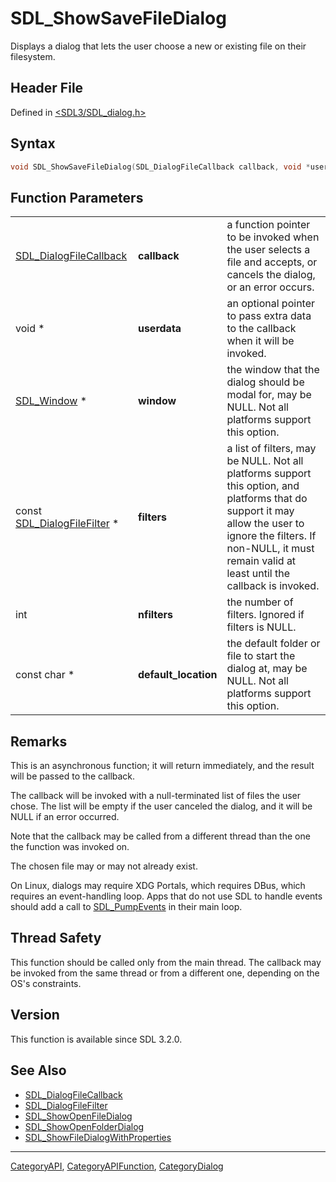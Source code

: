 # SDL_ShowSaveFileDialog

Displays a dialog that lets the user choose a new or existing file on their filesystem.

## Header File

Defined in [<SDL3/SDL_dialog.h>](https://github.com/libsdl-org/SDL/blob/main/include/SDL3/SDL_dialog.h)

## Syntax

```c
void SDL_ShowSaveFileDialog(SDL_DialogFileCallback callback, void *userdata, SDL_Window *window, const SDL_DialogFileFilter *filters, int nfilters, const char *default_location);
```

## Function Parameters

|                                                      |                      |                                                                                                                                                                                                                             |
| ---------------------------------------------------- | -------------------- | --------------------------------------------------------------------------------------------------------------------------------------------------------------------------------------------------------------------------- |
| [SDL_DialogFileCallback](SDL_DialogFileCallback)     | **callback**         | a function pointer to be invoked when the user selects a file and accepts, or cancels the dialog, or an error occurs.                                                                                                       |
| void *                                               | **userdata**         | an optional pointer to pass extra data to the callback when it will be invoked.                                                                                                                                             |
| [SDL_Window](SDL_Window) *                           | **window**           | the window that the dialog should be modal for, may be NULL. Not all platforms support this option.                                                                                                                         |
| const [SDL_DialogFileFilter](SDL_DialogFileFilter) * | **filters**          | a list of filters, may be NULL. Not all platforms support this option, and platforms that do support it may allow the user to ignore the filters. If non-NULL, it must remain valid at least until the callback is invoked. |
| int                                                  | **nfilters**         | the number of filters. Ignored if filters is NULL.                                                                                                                                                                          |
| const char *                                         | **default_location** | the default folder or file to start the dialog at, may be NULL. Not all platforms support this option.                                                                                                                      |

## Remarks

This is an asynchronous function; it will return immediately, and the
result will be passed to the callback.

The callback will be invoked with a null-terminated list of files the user
chose. The list will be empty if the user canceled the dialog, and it will
be NULL if an error occurred.

Note that the callback may be called from a different thread than the one
the function was invoked on.

The chosen file may or may not already exist.

On Linux, dialogs may require XDG Portals, which requires DBus, which
requires an event-handling loop. Apps that do not use SDL to handle events
should add a call to [SDL_PumpEvents](SDL_PumpEvents) in their main loop.

## Thread Safety

This function should be called only from the main thread. The callback may
be invoked from the same thread or from a different one, depending on the
OS's constraints.

## Version

This function is available since SDL 3.2.0.

## See Also

- [SDL_DialogFileCallback](SDL_DialogFileCallback)
- [SDL_DialogFileFilter](SDL_DialogFileFilter)
- [SDL_ShowOpenFileDialog](SDL_ShowOpenFileDialog)
- [SDL_ShowOpenFolderDialog](SDL_ShowOpenFolderDialog)
- [SDL_ShowFileDialogWithProperties](SDL_ShowFileDialogWithProperties)

----
[CategoryAPI](CategoryAPI), [CategoryAPIFunction](CategoryAPIFunction), [CategoryDialog](CategoryDialog)


